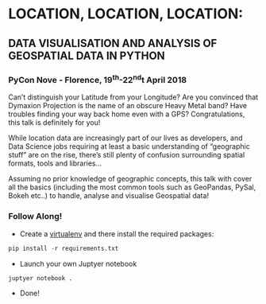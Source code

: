 # LOCATION, LOCATION, LOCATION: 
## DATA VISUALISATION AND ANALYSIS OF GEOSPATIAL DATA IN PYTHON

### PyCon Nove - Florence, 19<sup>th</sup>-22<sup>nd</sup>t April 2018

Can’t distinguish your Latitude from your Longitude? Are you convinced that Dymaxion Projection is the name of an obscure Heavy Metal band? Have troubles finding your way back home even with a GPS? Congratulations, this talk is definitely for you!

While location data are increasingly part of our lives as developers, and Data Science jobs requiring at least a basic understanding of “geographic stuff” are on the rise, there’s still plenty of confusion surrounding spatial formats, tools and libraries…

Assuming no prior knowledge of geographic concepts, this talk with cover all the basics (including the most common tools such as GeoPandas, PySal, Bokeh etc..) to handle, analyse and visualise Geospatial data!



### Follow Along!

- Create a [virtualenv](http://docs.python-guide.org/en/latest/dev/virtualenvs/) and there install the required packages:

```python 
pip install -r requirements.txt
```

- Launch your own Juptyer notebook

```python 
juptyer notebook .
```

- Done!